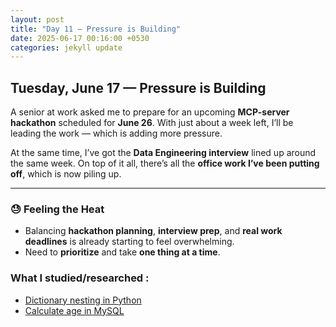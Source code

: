 ```yaml
---
layout: post
title: "Day 11 – Pressure is Building"
date: 2025-06-17 00:16:00 +0530
categories: jekyll update
---
```

## Tuesday, June 17 — Pressure is Building

A senior at work asked me to prepare for an upcoming **MCP-server hackathon** scheduled for **June 26**. With just about a week left, I’ll be leading the work — which is adding more pressure.

At the same time, I’ve got the **Data Engineering interview** lined up around the same week. On top of it all, there’s all the **office work I’ve been putting off**, which is now piling up.

---

### 😓 Feeling the Heat

- Balancing **hackathon planning**, **interview prep**, and **real work deadlines** is already starting to feel overwhelming.
- Need to **prioritize** and take **one thing at a time**.


### What I studied/researched :

- [Dictionary nesting in Python](https://chatgpt.com/share/6856ad09-ca14-800e-8538-548ee51236de)
- [Calculate age in MySQL](https://chatgpt.com/share/6856ad4f-e120-800e-8348-80a7fc0edf52)